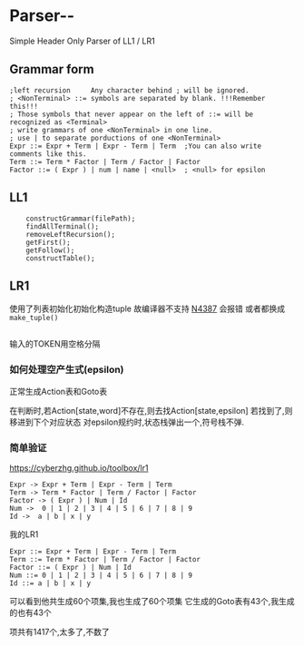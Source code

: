# Parser--
Simple Header Only Parser of LL1 / LR1
## Grammar form
```
;left recursion     Any character behind ; will be ignored.
; <NonTerminal> ::= symbols are separated by blank. !!!Remember this!!!
; Those symbols that never appear on the left of ::= will be recognized as <Terminal>
; write grammars of one <NonTerminal> in one line.
; use | to separate porductions of one <NonTerminal>
Expr ::= Expr + Term | Expr - Term | Term  ;You can also write comments like this.
Term ::= Term * Factor | Term / Factor | Factor
Factor ::= ( Expr ) | num | name | <null>  ; <null> for epsilon
```
## LL1
```
    constructGrammar(filePath);
    findAllTerminal();
    removeLeftRecursion();
    getFirst();
    getFollow();
    constructTable();
```


## LR1

使用了列表初始化初始化构造tuple
故编译器不支持 [N4387](http://www.open-std.org/jtc1/sc22/wg21/docs/papers/2015/n4387) 会报错
或者都换成`make_tuple()`
```

```
输入的TOKEN用空格分隔
###  如何处理空产生式(epsilon)
正常生成Action表和Goto表

在判断时,若Action[state,word]不存在,则去找Action[state,epsilon]
若找到了,则移进到下个对应状态
对epsilon规约时,状态栈弹出一个,符号栈不弹.


### 简单验证
https://cyberzhg.github.io/toolbox/lr1
```
Expr -> Expr + Term | Expr - Term | Term
Term -> Term * Factor | Term / Factor | Factor
Factor -> ( Expr ) | Num | Id
Num ->  0 | 1 | 2 | 3 | 4 | 5 | 6 | 7 | 8 | 9
Id ->  a | b | x | y
```


我的LR1
```
Expr ::= Expr + Term | Expr - Term | Term
Term ::= Term * Factor | Term / Factor | Factor
Factor ::= ( Expr ) | Num | Id
Num ::= 0 | 1 | 2 | 3 | 4 | 5 | 6 | 7 | 8 | 9
Id ::= a | b | x | y
```

可以看到他共生成60个项集,我也生成了60个项集
它生成的Goto表有43个,我生成的也有43个

项共有1417个,太多了,不数了